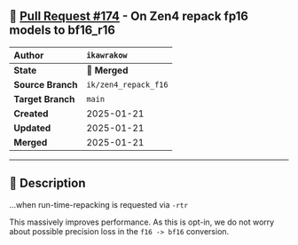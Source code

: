 ## 🔀 [Pull Request #174](https://github.com/ikawrakow/ik_llama.cpp/pull/174) - On Zen4 repack fp16 models to bf16_r16

| **Author** | `ikawrakow` |
| :--- | :--- |
| **State** | 🔀 **Merged** |
| **Source Branch** | `ik/zen4_repack_f16` |
| **Target Branch** | `main` |
| **Created** | 2025-01-21 |
| **Updated** | 2025-01-21 |
| **Merged** | 2025-01-21 |

---

## 📄 Description

...when run-time-repacking is requested via `-rtr`

This massively improves performance. As this is opt-in, we do not worry about possible precision loss in the `f16 -> bf16` conversion.